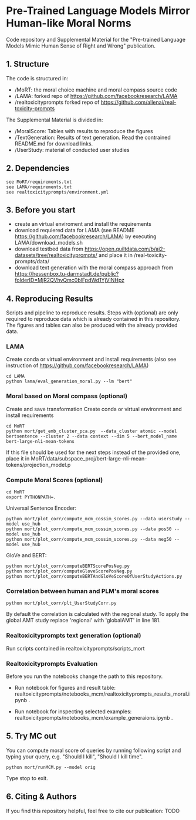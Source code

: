 # Pre-Trained Language Models Mirror Human-like Moral Norms
Code repository and Supplemental Material for the "Pre-trained Language Models Mimic Human Sense of Right and Wrong" 
publication.

## 1. Structure
The code is structured in:

* /MoRT: the moral choice machine and moral compass source code
* /LAMA: forked repo of https://github.com/facebookresearch/LAMA
* /realtoxicityprompts forked repo of https://github.com/allenai/real-toxicity-prompts


The Supplemental Material is divided in:

* /MoralScore: Tables with results to reproduce the figures
* /TextGeneration: Results of text generation. Read the contrained README.md for download links.
* /UserStudy: material of conducted user studies

## 2. Dependencies
    see MoRT/requirements.txt
    see LAMA/requirements.txt
    see realtoxicityprompts/environment.yml


## 3. Before you start 
* create an virtual enviroment and install the requirements
* download requiered data for LAMA (see README https://github.com/facebookresearch/LAMA) by executing LAMA/download_models.sh
* download testbed data from https://open.quiltdata.com/b/ai2-datasets/tree/realtoxicityprompts/ and place it in /real-toxicity-prompts/data/
* download text generation with the moral compass approach from https://hessenbox.tu-darmstadt.de/public?folderID=MjR2QVhvQmc0blFpdWd1YjViNHpz

## 4. Reproducing Results
Scripts and pipeline to reproduce results. Steps with (optional) are only required to reproduce data which is already contained in this repository.
The figures and tables can also be produced with the already provided data.

### LAMA
Create conda or virtual environment and install requirements (also see instruction of https://github.com/facebookresearch/LAMA)

    cd LAMA
    python lama/eval_generation_moral.py --lm "bert"

### Moral based on Moral compass (optional)
Create and save transformation
Create conda or virtual environment and install requirements

    cd MoRT
    python mort/get_emb_cluster_pca.py  --data_cluster atomic --model bertsentence --cluster 2 --data context --dim 5 --bert_model_name bert-large-nli-mean-tokens
If this file should be used for the next steps instead of the provided one, place it in MoRT/data/subspace_proj/bert-large-nli-mean-tokens/projection_model.p

### Compute Moral Scores (optional)
    cd MoRT
    export PYTHONPATH=.

Universal Sentence Encoder:

    python mort/plot_corr/compute_mcm_cossim_scores.py --data userstudy --model use_hub
    python mort/plot_corr/compute_mcm_cossim_scores.py --data pos50 --model use_hub
    python mort/plot_corr/compute_mcm_cossim_scores.py --data neg50 --model use_hub
GloVe and BERT:

    python mort/plot_corr/computeBERTScorePosNeg.py
    python mort/plot_corr/computeGloveScorePosNeg.py
    python mort/plot_corr/computeBERTAndGloVeScoreOfUserStudyActions.py

### Correlation between human and PLM's moral scores

    python mort/plot_corr/plt_UserStudyCorr.py

By default the correlation is calculated with the regional study. 
To apply the global AMT study replace 'regional' with 'globalAMT' in line 181.

    

### Realtoxicityprompts text generation (optional)
Run scripts contained in realtoxicityprompts/scripts_mort 

### Realtoxicityprompts Evaluation
Before you run the notebooks change the path to this repository.

- Run notebook for figures and result table: realtoxicityprompts/notebooks_mcm/realtoxicityprompts_results_moral.ipynb .

- Run notebook for inspecting selected examples: realtoxicityprompts/notebooks_mcm/example_generaions.ipynb .

## 5. Try MC out
You can compute moral score of queries by running following script and typing your query, e.g. "Should I kill", "Should I kill time".

    python mort/runMCM.py --model orig
Type stop to exit.

## 6. Citing & Authors

If you find this repository helpful, feel free to cite our publication: TODO
